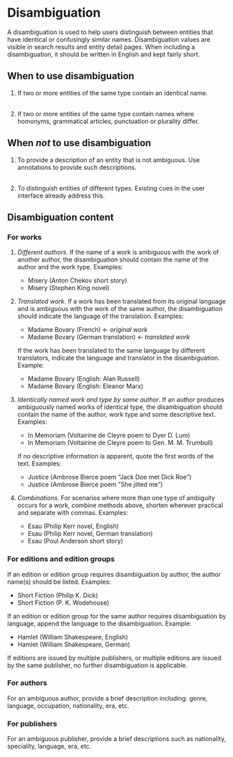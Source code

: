 # Disambiguation

A disambiguation is used to help users distinguish between entities that have
identical or confusingly similar names. Disambiguation values are visible in
search results and entity detail pages. When including a disambiguation, it
should be written in English and kept fairly short.

## When to use disambiguation

1.  If two or more entities of the same type contain an identical name.
    <br/><br/>

2.  If two or more entities of the same type contain names where homonyms,
    grammatical articles, punctuation or plurality differ.

## When *not* to use disambiguation

1.  To provide a description of an entity that is not ambiguous. Use
    annotations to provide such descriptions.
    <br/><br/>

2. To distinguish entities of different types. Existing cues in the user
    interface already address this.

## Disambiguation content

### For works

1.  *Different authors*. If the name of a work is ambiguous with the work of
    another author, the disambiguation should contain the name of the author
    and the work type. Examples:

    - Misery (Anton Chekov short story)
    - Misery (Stephen King novel)

2.  *Translated work*. If a work has been translated from its original
    language and is ambiguous with the work of the same author, the
    disambiguation should indicate the language of the translation. Examples:

    - Madame Bovary (French) ← *original work*
    - Madame Bovary (German translation) ← *translated work*

    If the work has been translated to the same language by different
    translators, indicate the language and translator in the disambiguation.
    Example:

    - Madame Bovary (English: Alan Russell)
    - Madame Bovary (English: Eleanor Marx)

3.  *Identically named work and type by same author*. If an author produces
    ambiguously named works of identical type, the disambiguation should
    contain the name of the author, work type and some descriptive text.
    Examples:

    - In Memoriam (Voltairine de Cleyre poem to Dyer D. Lum)
    - In Memoriam (Voltairine de Cleyre poem to Gen. M. M. Trumbull)

    If no descriptive information is apparent, quote the first words of the
    text. Examples:

    - Justice (Ambrose Bierce poem “Jack Doe met Dick Roe”)
    - Justice (Ambrose Bierce poem “She jilted me”)

4. *Combinations*. For scenarios where more than one type of ambiguity occurs
    for a work, combine methods above, shorten wherever practical and separate
    with commas. Examples:

    - Esau (Philip Kerr novel, English)
    - Esau (Philip Kerr novel, German translation)
    - Esau (Poul Anderson short story)

### For editions and edition groups

If an edition or edition group requires disambiguation by author, the author
name(s) should be listed. Examples:

- Short Fiction (Philip K. Dick)
- Short Fiction (P. K. Wodehouse)

If an edition or edition group for the same author requires disambiguation by
language, append the language to the disambiguation. Example:

- Hamlet (William Shakespeare, English)
- Hamlet (William Shakespeare, German)

If editions are issued by multiple publishers, or multiple editions are issued
by the same publisher, no further disambiguation is applicable.

### For authors

For an ambiguous author, provide a brief description including: genre,
language, occupation, nationality, era, etc.

### For publishers

For an ambiguous publisher, provide a brief descriptions such as nationality,
speciality, language, era, etc.
